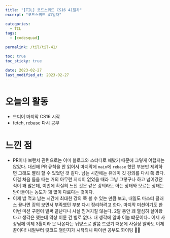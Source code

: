 ```yaml
---
title: "[TIL] 코드스쿼드 CS16 41일차"
excerpt: "코드스쿼드 41일차"

categories:
  - TIL
tags:
  - [codesquad]

permalink: /til/til-41/

toc: true
toc_sticky: true

date: 2023-02-27
last_modified_at: 2023-02-27
---
```


# 오늘의 활동
- 드디어 마지막 CS16 시작
- fetch, rebase 다시 공부

# 느낀 점
- PR이나 브랜치 관련으로는 이미 블로그와 스터디로 해봤기 때문에 그렇게 어렵지는 않았다. 대신에 PR 규칙을 안 읽어서 마지막에 `main`에 `rebase` 했던 부분만 제외하면 그래도 빨리 할 수 있었던 것 같다. 남는 시간에는 유데미 깃 강의를 다시 쭉 봤다. 이걸 처음 들을 때는 거의 아무런 지식이 없었을 때라 그냥 그렇구나 하고 넘어갔던 적이 꽤 많은데, 이번에 확실히 느낀 것은 같은 강의라도 아는 상태와 모르는 상태는 받아들이는 농도가 꽤 많이 다르다는 것이다.
- 이제 밥 먹고 남는 시간에 최대한 강의 쭉 볼 수 있는 만큼 보고, 내일도 마스터 클래스 끝나면 강의 보면서 부족했던 부분 다시 정리하려고 한다. 마지막 미션이기도 한 이번 미션 구현이 벌써 끝난다니 사실 믿겨지질 않는다. 2달 동안 꽤 열심히 살아왔다고 생각은 했는데 막상 이룬 건 별로 없다. 내 생각에 알바 이놈 떄문이다.. 어제 사장님께 이제 3월이라 못 나온다는 뉘양스로 말씀 드렸기 때문에 사실상 알바도 이제 끝이다! 내일부터 릿코드 챌린지가 시작되니 파이썬 공부도 화이팅 💪🏻